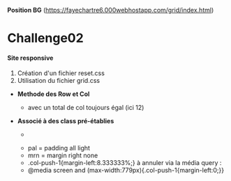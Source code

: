 <b>Position BG</b> (https://fayechartre6.000webhostapp.com/grid/index.html)

# Challenge02  

#### Site responsive
1. Création d'un fichier reset.css
2. Utilisation du fichier grid.css
* **Methode des Row et Col**
  * <div class="col-6 "> avec un total de col toujours égal (ici 12)
  
* **Associé à des class pré-établies** 
  * <div class="col-6 txt-center pal"> 
  * pal = padding all light
  * mrn = margin right none
  * .col-push-1{margin-left:8.333333%;} à annuler via la média query :
  * @media screen and (max-width:779px){.col-push-1{margin-left:0;}}

      
